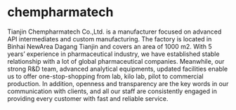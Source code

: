 # chempharmatech
Tianjin Chempharmatech Co.,Ltd. is a manufacturer focused on advanced API intermediates and custom manufacturing. The factory is located in Binhai NewArea Dagang Tianjin and covers an area of 1000 m2. With 5 years’ experience in pharmaceutical industry, we have established stable relationship with a lot of global pharmaceutical companies. Meanwhile, our strong R&amp;D team, advanced analytical equipments, updated facilities enable us to offer one-stop-shopping from lab, kilo lab, pilot to commercial production. In addition, openness and transparency are the key words in our communication with clients, and all our staff are consistently engaged in providing every customer with fast and reliable service.
